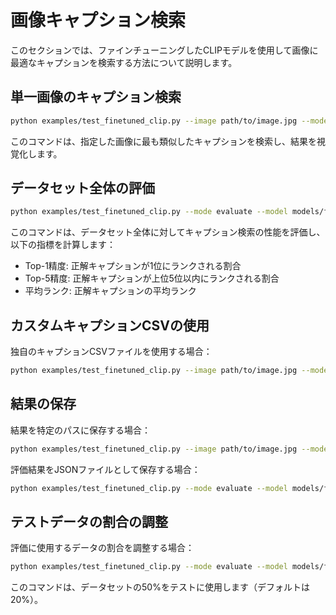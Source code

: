 # 画像キャプション検索

このセクションでは、ファインチューニングしたCLIPモデルを使用して画像に最適なキャプションを検索する方法について説明します。

## 単一画像のキャプション検索

```bash
python examples/test_finetuned_clip.py --image path/to/image.jpg --model models/finetuned_clip
```

このコマンドは、指定した画像に最も類似したキャプションを検索し、結果を視覚化します。

## データセット全体の評価

```bash
python examples/test_finetuned_clip.py --mode evaluate --model models/finetuned_clip
```

このコマンドは、データセット全体に対してキャプション検索の性能を評価し、以下の指標を計算します：
- Top-1精度: 正解キャプションが1位にランクされる割合
- Top-5精度: 正解キャプションが上位5位以内にランクされる割合
- 平均ランク: 正解キャプションの平均ランク

## カスタムキャプションCSVの使用

独自のキャプションCSVファイルを使用する場合：

```bash
python examples/test_finetuned_clip.py --image path/to/image.jpg --model models/finetuned_clip --captions-csv path/to/your/captions.csv
```

## 結果の保存

結果を特定のパスに保存する場合：

```bash
python examples/test_finetuned_clip.py --image path/to/image.jpg --model models/finetuned_clip --output path/to/output.png
```

評価結果をJSONファイルとして保存する場合：

```bash
python examples/test_finetuned_clip.py --mode evaluate --model models/finetuned_clip --output path/to/evaluation_results.json
```

## テストデータの割合の調整

評価に使用するデータの割合を調整する場合：

```bash
python examples/test_finetuned_clip.py --mode evaluate --model models/finetuned_clip --test-split 0.5
```

このコマンドは、データセットの50%をテストに使用します（デフォルトは20%）。 